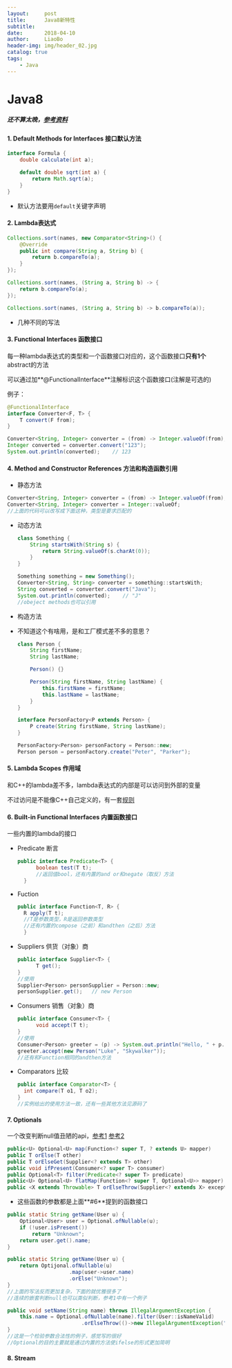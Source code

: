 ```yaml
---
layout:     post
title:      Java8新特性
subtitle:   
date:       2018-04-10
author:     LiaoBo
header-img: img/header_02.jpg
catalog: true
tags:
    - Java
---
```


# Java8
##### 还不算太晚，[参考资料](https://github.com/winterbe/java8-tutorial)

#### 1. Default Methods for Interfaces 接口默认方法

```java
interface Formula {
    double calculate(int a);

    default double sqrt(int a) {
        return Math.sqrt(a);
    }
}
```
- 默认方法要用`default`关键字声明

#### 2. Lambda表达式

```java
Collections.sort(names, new Comparator<String>() {
    @Override
    public int compare(String a, String b) {
        return b.compareTo(a);
    }
});

Collections.sort(names, (String a, String b) -> {
    return b.compareTo(a);
});

Collections.sort(names, (String a, String b) -> b.compareTo(a));
```

- 几种不同的写法

#### 3. Functional Interfaces 函数接口 

每一种lambda表达式的类型和一个函数接口对应的，这个函数接口**只有1个**abstract的方法

可以通过加**@FunctionalInterface**注解标识这个函数接口(注解是可选的)

例子：

```java
@FunctionalInterface
interface Converter<F, T> {
    T convert(F from);
}

Converter<String, Integer> converter = (from) -> Integer.valueOf(from);
Integer converted = converter.convert("123");
System.out.println(converted);    // 123
```

#### 4. Method and Constructor References 方法和构造函数引用

- 静态方法
```java
Converter<String, Integer> converter = (from) -> Integer.valueOf(from);
Converter<String, Integer> converter = Integer::valueOf;
//上面的代码可以改写成下面这种，类型是要求匹配的
```

- 动态方法
    ```java
    class Something {
        String startsWith(String s) {
            return String.valueOf(s.charAt(0));
        }
    }
    
    Something something = new Something();
    Converter<String, String> converter = something::startsWith;
    String converted = converter.convert("Java");
    System.out.println(converted);    // "J"
    //obeject methods也可以引用
    ```

- 构造方法
- 不知道这个有啥用，是和工厂模式差不多的意思？
    ```java
    class Person {
        String firstName;
        String lastName;
    
        Person() {}
    
        Person(String firstName, String lastName) {
            this.firstName = firstName;
            this.lastName = lastName;
        }
    }
    
    interface PersonFactory<P extends Person> {
        P create(String firstName, String lastName);
    }
    
    PersonFactory<Person> personFactory = Person::new;
    Person person = personFactory.create("Peter", "Parker");
    ```

####  5. Lambda Scopes 作用域

和C++的lambda差不多，lambda表达式的内部是可以访问到外部的变量

不过访问是不能像C++自己定义的，有一套[规则](https://github.com/winterbe/java8-tutorial#lambda-scopes)

#### 6. Built-in Functional Interfaces 内置函数接口

一些内置的lambda的接口

- Predicate 断言
  ```java
  public interface Predicate<T> {
    	boolean test(T t);
    	//返回值bool，还有内置的and or和negate（取反）方法
    }
  ```

- Fuction 
  ```java
  public interface Function<T, R> {
  	R apply(T t);
  	//T是参数类型，R是返回参数类型
  	//还有内置的compose（之前）和andthen（之后）方法
    }
  ```

- Suppliers 供货（对象）商
  ```java
  public interface Supplier<T> {
    	T get();
  }
  //使用
  Supplier<Person> personSupplier = Person::new;
  personSupplier.get();   // new Person
  ```

- Consumers 销售（对象）商
  ```java
  public interface Consumer<T> {
    	void accept(T t);
  }
  //使用
  Consumer<Person> greeter = (p) -> System.out.println("Hello, " + p.firstName);
  greeter.accept(new Person("Luke", "Skywalker"));
  //还有和Function相同的andthen方法
  ```

- Comparators 比较
  ```java
  public interface Comparator<T> {
	int compare(T o1, T o2);
  }
  //实例给出的使用方法一致，还有一些其他方法见源码了
  ```

#### 7. Optionals

一个改变判断null值丑陋的api，[参考1](http://www.importnew.com/26066.html) [参考2](https://unmi.cc/proper-ways-of-using-java8-optional/)

```java
public<U> Optional<U> map(Function<? super T, ? extends U> mapper)
public T orElse(T other)
public T orElseGet(Supplier<? extends T> other)
public void ifPresent(Consumer<? super T> consumer)
public Optional<T> filter(Predicate<? super T> predicate)
public<U> Optional<U> flatMap(Function<? super T, Optional<U>> mapper)
public <X extends Throwable> T orElseThrow(Supplier<? extends X> exceptionSupplier) throws X
```
- 这些函数的参数都是上面**#6**提到的函数接口

```java
public static String getName(User u) {
    Optional<User> user = Optional.ofNullable(u);
    if (!user.isPresent())
        return "Unknown";
    return user.get().name;
}

public static String getName(User u) {
    return Optijonal.ofNullable(u)
                    .map(user->user.name)
                    .orElse("Unknown");
}
//上面的写法反而更加复杂，下面的就优雅很多了
//连续的嵌套判断null也可以类似判断，参考1中有一个例子

public void setName(String name) throws IllegalArgumentException {
    this.name = Optional.ofNullable(name).filter(User::isNameValid)
                        .orElseThrow(()->new IllegalArgumentException("Invalid username."));
}
//这是一个检验参数合法性的例子，感觉写的很好
//Optional的目的主要就是通过内置的方法使ifelse的形式更加简明
```

#### 8. Stream